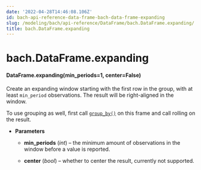 ```yaml
---
date: '2022-04-28T14:46:08.106Z'
id: bach-api-reference-data-frame-bach-data-frame-expanding
slug: /modeling/bach/api-reference/DataFrame/bach.DataFrame.expanding/
title: bach.DataFrame.expanding
---
```


# bach.DataFrame.expanding


#### DataFrame.expanding(min_periods=1, center=False)
Create an expanding window starting with the first row in the group, with at least `min_period`
observations. The result will be right-aligned in the window.

To use grouping as well, first call [`group_by()`](bach.DataFrame.group-by/#bach.DataFrame.group-by) on this frame and call rolling on the result.


* **Parameters**

    
    * **min_periods** (*int*) – the minimum amount of observations in the window before a value is reported.


    * **center** (*bool*) – whether to center the result, currently not supported.


<!-- !! processed by numpydoc !! -->
